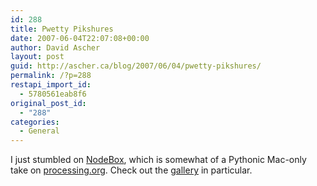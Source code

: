 ```yaml
---
id: 288
title: Pwetty Pikshures
date: 2007-06-04T22:07:08+00:00
author: David Ascher
layout: post
guid: http://ascher.ca/blog/2007/06/04/pwetty-pikshures/
permalink: /?p=288
restapi_import_id:
  - 5780561eab8f6
original_post_id:
  - "288"
categories:
  - General
---
```

I just stumbled on [NodeBox](http://nodebox.net/code/index.php/Home), which is somewhat of a Pythonic Mac-only take on [processing.org](http://processing.org/). Check out the [gallery](http://nodebox.net/code/index.php/Gallery) in particular.